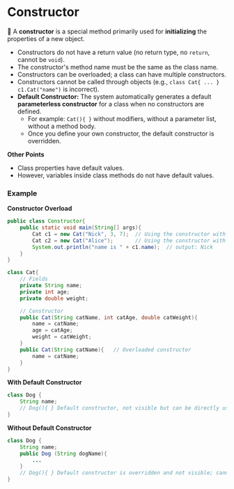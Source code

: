 # Constructor

📌 A **constructor** is a special method primarily used for **initializing** the properties of a new object.

- Constructors do not have a return value (no return type, no `return`, cannot be `void`).
- The constructor's method name must be the same as the class name.
- Constructors can be overloaded; a class can have multiple constructors.
- Constructors cannot be called through objects (e.g., `class Cat{ ... } c1.Cat("name")` is incorrect).
- **Default Constructor:** The system automatically generates a default **parameterless constructor** for a class when no constructors are defined.
    - For example: `Cat(){ }` without modifiers, without a parameter list, without a method body.
    - Once you define your own constructor, the default constructor is overridden.

**Other Points**

- Class properties have default values.
- However, variables inside class methods do not have default values.

### Example

**Constructor Overload**

```java
public class Constructor{
	public static void main(String[] args){
		Cat c1 = new Cat("Nick", 3, 7);  // Using the constructor with three parameters
		Cat c2 = new Cat("Alice");       // Using the constructor with only one parameter
		System.out.println("name is " + c1.name);  // output: Nick
	}
}

class Cat{
	// Fields
	private String name;
    private int age;
    private double weight;

	// Constructor 
	public Cat(String catName, int catAge, double catWeight){
		name = catName;
		age = catAge;
		weight = catWeight;
	}
	public Cat(String catName){   // Overloaded constructor
		name = catName;
	}
}
```

**With Default Constructor**

```java
class Dog {
	String name;
	// Dog(){ }	Default constructor, not visible but can be directly used
}
```

**Without Default Constructor**

```java
class Dog {
	String name;
	public Dog (String dogName){
        ...
	}
	// Dog(){ }	Default constructor is overridden and not visible; cannot use this constructor
}
```